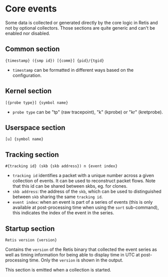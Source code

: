 # Core events

Some data is collected or generated directly by the core logic in Retis and not
by optional collectors. Those sections are quite generic and can't be enabled
nor disabled.

## Common section

```none
{timestamp} ({smp id}) [{comm}] {pid}/{tgid}
```

- `timestamp` can be formatted in different ways based on the configuration.

## Kernel section

```none
[{probe type}] {symbol name}
```

- `probe type` can be "tp" (raw tracepoint), "k" (kprobe) or "kr" (kretprobe).

## Userspace section

```none
[u] {symbol name}
```

## Tracking section

```none
#{tracking id} (skb {skb address}) n {event index}
```

- `tracking id` identifies a packet with a unique number across a given
  collection of events. It can be used to reconstruct packet flows. Note that
  this id can be shared between skbs, eg. for clones.
- `skb address`: the address of the `skb`, which can be used to distinguished
  between `skb` sharing the same `tracking id`.
- `event index`: when an event is part of a series of events (this is only
  available at post-processing time when using the `sort` sub-command), this
  indicates the index of the event in the series.

## Startup section

```none
Retis version {version}
```

Contains the `version` of the Retis binary that collected the event series as
well as timing information for being able to display time in UTC at
post-processing time. Only the `version` is shown in the output.

This section is emitted when a collection is started.
